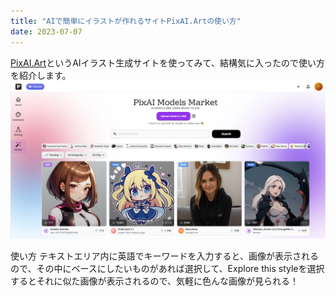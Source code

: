 ```yaml
---
title: "AIで簡単にイラストが作れるサイトPixAI.Artの使い方"
date: 2023-07-07
---
```

[PixAI.Art](https://pixai.art)というAIイラスト生成サイトを使ってみて、結構気に入ったので使い方を紹介します。
![PixAI.Art](/assets/pixai.art.png)

使い方
テキストエリア内に英語でキーワードを入力すると、画像が表示されるので、その中にベースにしたいものがあれば選択して、Explore this styleを選択するとそれに似た画像が表示されるので、気軽に色んな画像が見られる！